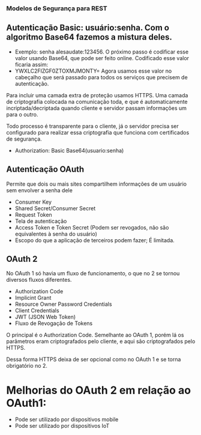 ### Modelos de Segurança para REST

## Autenticação Basic: usuário:senha. Com o algoritmo Base64 fazemos a mistura deles. 
- Exemplo: senha alesaudate:123456. O próximo passo é codificar esse valor usando Base64, que pode ser feito online. 
Codificado esse valor ficaria assim: 
- YWXLC2FIZGF0ZTOXMJMONTY=
Agora usamos esse valor no cabeçalho que será passado para todos os serviços que precisem de autenticação. 

Para incluir uma camada extra de proteção usamos HTTPS. Uma camada de criptografia colocada na comunicação toda, e que é automaticamente incriptada/decriptada quando cliente e servidor passam informações um para o outro.

Todo processo é transparente para o cliente, já o servidor precisa ser configurado para realizar essa criptografia que funciona com certificados de segurança. 

- Authorization: Basic Base64(usuario:senha)

## Autenticação OAuth
Permite que dois ou mais sites compartilhem informações de um usuário sem envolver a senha dele

- Consumer Key
- Shared Secret/Consumer Secret
- Request Token
- Tela de autenticação
- Access Token e Token Secret (Podem ser revogados, não são equivalentes à senha do usuário)
- Escopo do que a aplicação de terceiros podem fazer; É limitada. 

## OAuth 2
No OAuth 1 só havia um fluxo de funcionamento, o que no 2 se tornou diversos fluxos diferentes.

- Authorization Code
- Implicint Grant
- Resource Owner Password Credentials
- Client Credentials
- JWT (JSON Web Token)
- Fluxo de Revogação de Tokens

O principal é o Authorization Code. Semelhante ao OAuth 1, porém lá os parâmetros eram criptografados pelo cliente, e aqui são criptografados pelo HTTPS.

Dessa forma HTTPS deixa de ser opcional como no OAuth 1 e se torna obrigatório no 2. 

# Melhorias do OAuth 2 em relação ao OAuth1: 
- Pode ser utilizado por dispositivos mobile
- Pode ser utilizado por dispositivos IoT



